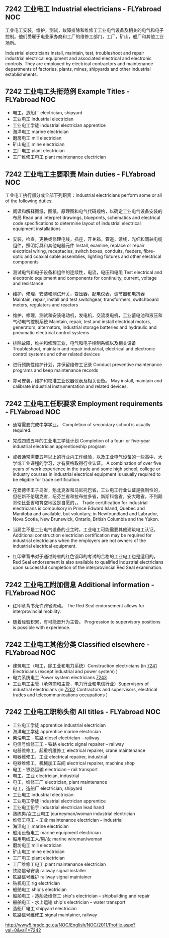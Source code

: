 ## 7242 工业电工 Industrial electricians - FLYabroad NOC

工业电工安装，维护，测试，故障排除和维修工工业电气设备及相关的电气和电子控制。他们受雇于电业承办商和工厂的维修工部门，工厂，矿山，船厂和其他工业场所。

Industrial electricians install, maintain, test, troubleshoot and repair industrial electrical equipment and associated electrical and electronic controls. They are employed by electrical contractors and maintenance departments of factories, plants, mines, shipyards and other industrial establishments. 

## 7242 工业电工头衔范例 Example Titles - FLYabroad NOC

* 电工，造船厂 electrician, shipyard
* 工业电工 industrial electrician
* 工业电工学徒 industrial electrician apprentice
* 海洋电工 marine electrician
* 磨房电工 mill electrician
* 矿山电工 mine electrician
* 工厂电工 plant electrician
* 工厂维修工电工 plant maintenance electrician

## 7242 工业电工主要职责 Main duties - FLYabroad NOC

工业电工执行部分或全部下列职责：Industrial electricians perform some or all of the following duties:

* 阅读和解释图纸，图纸，原理图和电气代码规格，以确定工业电气设备安装的布局
Read and interpret drawings, blueprints, schematics and electrical code specifications to determine layout of industrial electrical equipment installations

* 安装，检查，更换或修理电线，插座，开关箱，管道，馈线，光纤和同轴电​​缆组件，照明灯具和其他电器元件
Install, examine, replace or repair electrical wiring, receptacles, switch boxes, conduits, feeders, fibre-optic and coaxial cable assemblies, lighting fixtures and other electrical components

* 测试电气和电子设备和组件的连续性，电流，电压和电阻
Test electrical and electronic equipment and components for continuity, current, voltage and resistance

* 维护，修理，安装和测试开关，变压器，配电仪表，调节器和电抗器
Maintain, repair, install and test switchgear, transformers, switchboard meters, regulators and reactors

* 维护，修理，测试和安装电动机，发电机，交流发电机，工业蓄电池和液压和气动电气控制系统
Maintain, repair, test and install electrical motors, generators, alternators, industrial storage batteries and hydraulic and pneumatic electrical control systems

* 排除故障，维护和修理工业，电气和电子控制系统以及相关设备
Troubleshoot, maintain and repair industrial, electrical and electronic control systems and other related devices

* 进行预防性维护计划，并保留维修工记录
Conduct preventive maintenance programs and keep maintenance records

* 亦可安装，维护和校准工业仪器仪表及相关设备。
May install, maintain and calibrate industrial instrumentation and related devices.

## 7242 工业电工任职要求 Employment requirements - FLYabroad NOC

* 通常需要完成中学学业。
Completion of secondary school is usually required.

* 完成四或五年的工业电工学徒计划
Completion of a four- or five-year industrial electrician apprenticeship program 

* 或者通常需要五年以上的行业内工作经验，以及工业电气设备的一些高中，大学或工业课程的学习，才有资格取得行业认证。
A combination of over five years of work experience in the trade and some high school, college or industry courses in industrial electrical equipment is usually required to be eligible for trade certification.

* 在爱德华王子岛省，魁北克省和马尼托巴省，工业电工行业认证是强制性的，但在新不伦瑞克省，纽芬兰省和拉布拉多省，新斯科舍省，安大略省，不列颠哥伦比亚省和育空地区是自愿的，。
Trade certification for industrial electricians is compulsory in Prince Edward Island, Quebec and Manitoba and available, but voluntary, in Newfoundland and Labrador, Nova Scotia, New Brunswick, Ontario, British Columbia and the Yukon.

* 当雇主不是工业电气设备的业主时，工业电工可能需要其他建筑电工认证。
Additional construction electrician certification may be required for industrial electricians when the employers are not owners of the industrial electrical equipment.

* 红印章背书对于通过跨省的红色钢印的考试的合格的工业电工也是适用的。
Red Seal endorsement is also available to qualified industrial electricians upon successful completion of the interprovincial Red Seal examination.

## 7242 工业电工附加信息 Additional information - FLYabroad NOC

* 红印章背书允许跨省流动。
The Red Seal endorsement allows for interprovincial mobility.

* 随着经验积累，有可能晋升为主管。
Progression to supervisory positions is possible with experience.

## 7242 工业电工其他分类 Classified elsewhere - FLYabroad NOC

* 建筑电工（电工，除工业和电力系统）Construction electricians (in [7241](7241) Electricians (except industrial and power system) )
* 电力系统电工 Power system electricians [7243](7243)
* 工业电工主管（承包商和主管，电力行业和电信行业）Supervisors of industrial electricians (in [7202](7202) Contractors and supervisors, electrical trades and telecommunications occupations )

## 7242 工业电工职称头衔 All titles - FLYabroad NOC

* 工业电工学徒 apprentice industrial electrician
* 海洋电工学徒 apprentice marine electrician
* 柴油电工 - 铁路 diesel electrician – railway
* 电信号维修工工 - 铁路 electric signal repairer – railway
* 电器维修工，起重机维修工 electrical repairer, crane maintenance
* 电器维修工，工业 electrical repairer, industrial
* 电器维修工，机械加工车间 electrical repairer, machine shop
* 电工 - 铁路运输 electrician – rail transport
* 电工，工业 electrician, industrial
* 电工，维修工厂 electrician, plant maintenance
* 电工，造船厂 electrician, shipyard
* 工业电工 industrial electrician
* 工业电工学徒 industrial electrician apprentice
* 工业电工铅手 industrial electrician lead hand
* 熟练男/女工业电工 journeyman/woman industrial electrician
* 维修工电工 - 工业 maintenance electrician – industrial
* 海洋电工 marine electrician
* 船用设备电工 marine equipment electrician
* 船用电线工人/男/女 marine wireman/woman
* 磨坊电工 mill electrician
* 矿山电工 mine electrician
* 工厂电工 plant electrician
* 工厂维修工电工 plant maintenance electrician
* 铁路信号安装 railway signal installer
* 铁路信号维护 railway signal maintainer
* 钻机电工 rig electrician
* 船舶电工 ship's electrician
* 船舶电工 - 造船及维修工 ship's electrician – shipbuilding and repair
* 船舶电工 - 水上运输 ship's electrician – water transport
* 造船厂电工 shipyard electrician
* 铁路信号维修工 signal maintainer, railway

http://www5.hrsdc.gc.ca/NOC/English/NOC/2011/Profile.aspx?val=0&val1=7242